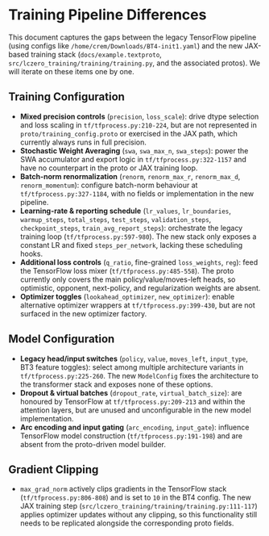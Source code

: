 # Training Pipeline Differences

This document captures the gaps between the legacy TensorFlow pipeline (using
configs like `/home/crem/Downloads/BT4-init1.yaml`) and the new
JAX-based training stack (`docs/example.textproto`,
`src/lczero_training/training/training.py`, and the associated protos).
We will iterate on these items one by one.

## Training Configuration

- **Mixed precision controls** (`precision`, `loss_scale`): drive dtype selection
  and loss scaling in `tf/tfprocess.py:210-224`, but are not represented in
  `proto/training_config.proto` or exercised in the JAX path, which currently
  always runs in full precision.
- **Stochastic Weight Averaging** (`swa`, `swa_max_n`, `swa_steps`): power the
  SWA accumulator and export logic in `tf/tfprocess.py:322-1157` and have no
  counterpart in the proto or JAX training loop.
- **Batch-norm renormalization** (`renorm`, `renorm_max_r`, `renorm_max_d`,
  `renorm_momentum`): configure batch-norm behaviour at
  `tf/tfprocess.py:327-1184`, with no fields or implementation in the new
  pipeline.
- **Learning-rate & reporting schedule** (`lr_values`, `lr_boundaries`,
  `warmup_steps`, `total_steps`, `test_steps`, `validation_steps`,
  `checkpoint_steps`, `train_avg_report_steps`): orchestrate the legacy training
  loop (`tf/tfprocess.py:597-980`). The new stack only exposes a constant LR and
  fixed `steps_per_network`, lacking these scheduling hooks.
- **Additional loss controls** (`q_ratio`, fine-grained `loss_weights`,
  `reg`): feed the TensorFlow loss mixer (`tf/tfprocess.py:485-558`). The proto
  currently only covers the main policy/value/moves-left heads, so optimistic,
  opponent, next-policy, and regularization weights are absent.
- **Optimizer toggles** (`lookahead_optimizer`, `new_optimizer`): enable
  alternative optimizer wrappers at `tf/tfprocess.py:399-430`, but are not
  surfaced in the new optimizer factory.

## Model Configuration

- **Legacy head/input switches** (`policy`, `value`, `moves_left`, `input_type`,
  BT3 feature toggles): select among multiple architecture variants in
  `tf/tfprocess.py:225-260`. The new `ModelConfig` fixes the architecture to the
  transformer stack and exposes none of these options.
- **Dropout & virtual batches** (`dropout_rate`, `virtual_batch_size`): are
  honoured by TensorFlow at `tf/tfprocess.py:209-213` and within the attention
  layers, but are unused and unconfigurable in the new model implementation.
- **Arc encoding and input gating** (`arc_encoding`, `input_gate`): influence
  TensorFlow model construction (`tf/tfprocess.py:191-198`) and are absent from
  the proto-driven model builder.

## Gradient Clipping

- `max_grad_norm` actively clips gradients in the TensorFlow stack
  (`tf/tfprocess.py:806-808`) and is set to `10` in the BT4 config. The new JAX
  training step (`src/lczero_training/training/training.py:111-117`) applies
  optimizer updates without any clipping, so this functionality still needs to
  be replicated alongside the corresponding proto fields.
